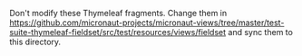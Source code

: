 Don't modify these Thymeleaf fragments. Change them in https://github.com/micronaut-projects/micronaut-views/tree/master/test-suite-thymeleaf-fieldset/src/test/resources/views/fieldset and sync them to this directory.  